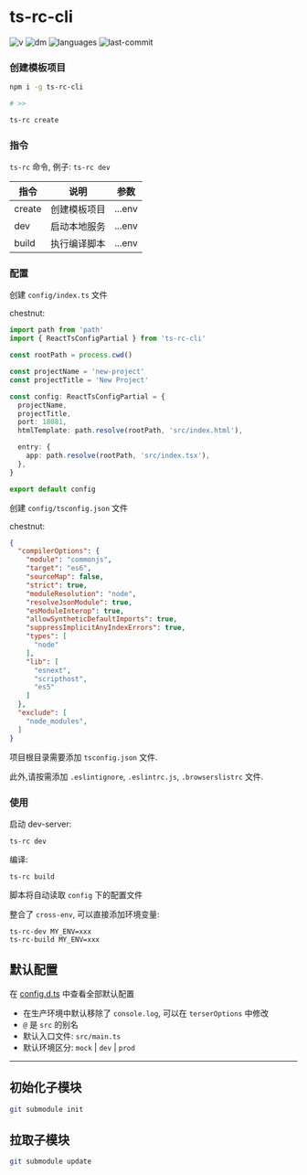 # ts-rc-cli
![v](https://img.shields.io/npm/v/ts-rc-cli)
![dm](https://img.shields.io/npm/dm/ts-rc-cli)
![languages](https://img.shields.io/github/languages/top/lanten/ts-rc-cli)
![last-commit](https://img.shields.io/github/last-commit/lanten/ts-rc-cli)


### 创建模板项目

```bash
npm i -g ts-rc-cli

# >>

ts-rc create
```

### 指令

`ts-rc` 命令, 例子: `ts-rc dev`

| 指令   | 说明         | 参数   |
| ------ | ------------ | ------ |
| create | 创建模板项目 | ...env |
| dev    | 启动本地服务 | ...env |
| build  | 执行编译脚本 | ...env |




### 配置

创建 `config/index.ts` 文件

chestnut:
```ts
import path from 'path'
import { ReactTsConfigPartial } from 'ts-rc-cli'

const rootPath = process.cwd()

const projectName = 'new-project'
const projectTitle = 'New Project'

const config: ReactTsConfigPartial = {
  projectName,
  projectTitle,
  port: 18081,
  htmlTemplate: path.resolve(rootPath, 'src/index.html'),

  entry: {
    app: path.resolve(rootPath, 'src/index.tsx'),
  },
}

export default config

```

创建 `config/tsconfig.json` 文件

chestnut:
```json
{
  "compilerOptions": {
    "module": "commonjs",
    "target": "es6",
    "sourceMap": false,
    "strict": true,
    "moduleResolution": "node",
    "resolveJsonModule": true,
    "esModuleInterop": true,
    "allowSyntheticDefaultImports": true,
    "suppressImplicitAnyIndexErrors": true,
    "types": [
      "node"
    ],
    "lib": [
      "esnext",
      "scripthost",
      "es5"
    ]
  },
  "exclude": [
    "node_modules",
  ]
}
```

项目根目录需要添加 `tsconfig.json` 文件.

此外,请按需添加 `.eslintignore`, `.eslintrc.js`, `.browserslistrc` 文件.

### 使用

启动 dev-server:
```
ts-rc dev
```

编译:
```
ts-rc build
```

脚本将自动读取 `config` 下的配置文件


整合了 `cross-env`, 可以直接添加环境变量:
```
ts-rc-dev MY_ENV=xxx
ts-rc-build MY_ENV=xxx
```

## 默认配置

在 [config.d.ts](./types/config.d.ts) 中查看全部默认配置

- 在生产环境中默认移除了 `console.log`, 可以在 `terserOptions` 中修改
- `@` 是 `src` 的别名
- 默认入口文件: `src/main.ts`
- 默认环境区分: `mock` | `dev` | `prod`


---

## 初始化子模块
```bash
git submodule init
```

## 拉取子模块
```bash
git submodule update
```